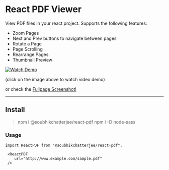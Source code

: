 # React PDF Viewer

View PDF files in your react project. Supports the following features:

- Zoom Pages
- Next and Prev buttons to navigate between pages
- Rotate a Page
- Page Scrolling
- Rearrange Pages
- Thumbnail Preview


[![Watch Demo](https://img.youtube.com/vi/7P7DYkTOC0M/0.jpg)](https://www.youtube.com/watch?v=7P7DYkTOC0M)

(click on the image above to watch video demo)


or check the [Fullpage Screenshot!](https://i.imgur.com/dwVzAQE.png)

---

## Install

> npm i @soubhikchatterjee/react-pdf
> npm i -D node-sass

### Usage

```
import ReactPDF from "@soubhikchatterjee/react-pdf";

 <ReactPDF
    url="http://www.example.com/sample.pdf"
 />
```
